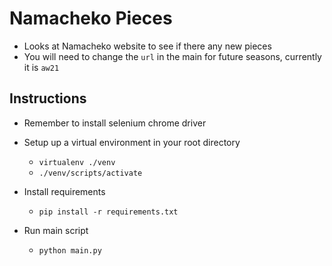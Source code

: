 # Namacheko Pieces

- Looks at Namacheko website to see if there any new pieces
- You will need to change the `url` in the main for future seasons, currently it is `aw21`

## Instructions

- Remember to install selenium chrome driver

- Setup up a virtual environment in your root directory

  - `virtualenv ./venv`
  - `./venv/scripts/activate`

- Install requirements

  - `pip install -r requirements.txt`

- Run main script
  - `python main.py`
